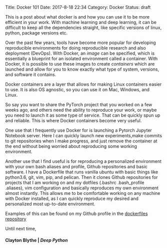 Title: Docker 101
Date: 2017-8-18 22:34
Category: Docker 
Status: draft

This is a post about what docker is and how you can use it to be more efficient in your work. With machine learning and deep learning, it can be difficult to keep all the dependencies straight, like specific versions of linux, python, package versions etc. 

Over the past few years, tools have become more popular for developing reproducible environments for doing reproducible research and also deployment (DevOps). With Docker, an *image* can be specified, which is essentially a blueprint for an isolated environment
 called a container. With Docker, it is possible to use these images to create *containers* which are launched and allow for you to know exactly what type of system, versions, and software it contains. 

Docker containers are a layer that allows for making Linux containers easier to use. It is also OS agnostic, so you can use it on Mac, Windows, and Linux. 

So say you want to share the PyTorch project that you worked on a few weeks ago, and others need the ability to reproduce your work, or maybe you need to launch it as some type of service. That can be quickly spun up and reliable. This is where Docker containers become very useful. 
 
One use that I frequently use Docker for is launching a Pytorch Jupyter Notebook server. Here I can quickly launch new experiments,make commits to git repositories when I make progress, and just remove the container at the end without being worried about reproducing some working environment. 

Another use that I find useful is for reproducing a personalized environment with your own bash aliases and profile, Github repositories and basic software. I have a Dockerfile that runs vanilla ubuntu with basic things like python3.6, git, vim, pip, and pelican. Then it clones Github repositories for projects that I am working on and my dotfiles (.bashrc .bash_profile .aliases), vim configuration and basically reproduces my own environment almost instantly. This allows me to be comfortable working on any machine with Docker installed, as I can quickly reproduce my desired and personalized most up-to-date environment. 

Examples of this can be found on my Github profile in the [dockerfiles repository](https://github.com/claytonblythe/Dockerfiles)

Until next time,
#### Clayton Blythe | *Deep Python*

